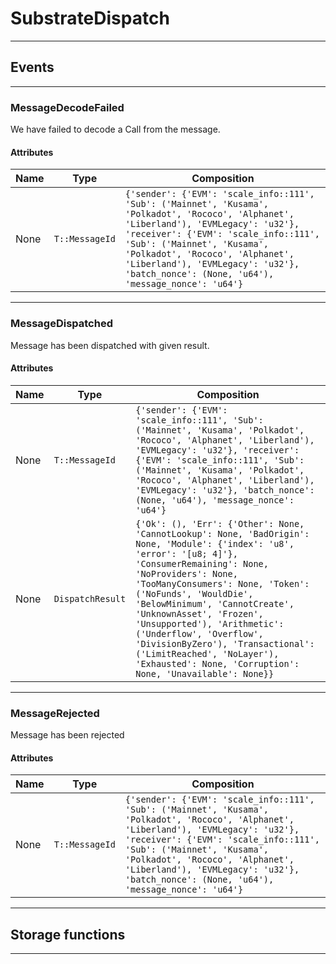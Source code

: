 
# SubstrateDispatch

---------
## Events

---------
### MessageDecodeFailed
We have failed to decode a Call from the message.
#### Attributes
| Name | Type | Composition
| -------- | -------- | -------- |
| None | `T::MessageId` | ```{'sender': {'EVM': 'scale_info::111', 'Sub': ('Mainnet', 'Kusama', 'Polkadot', 'Rococo', 'Alphanet', 'Liberland'), 'EVMLegacy': 'u32'}, 'receiver': {'EVM': 'scale_info::111', 'Sub': ('Mainnet', 'Kusama', 'Polkadot', 'Rococo', 'Alphanet', 'Liberland'), 'EVMLegacy': 'u32'}, 'batch_nonce': (None, 'u64'), 'message_nonce': 'u64'}```

---------
### MessageDispatched
Message has been dispatched with given result.
#### Attributes
| Name | Type | Composition
| -------- | -------- | -------- |
| None | `T::MessageId` | ```{'sender': {'EVM': 'scale_info::111', 'Sub': ('Mainnet', 'Kusama', 'Polkadot', 'Rococo', 'Alphanet', 'Liberland'), 'EVMLegacy': 'u32'}, 'receiver': {'EVM': 'scale_info::111', 'Sub': ('Mainnet', 'Kusama', 'Polkadot', 'Rococo', 'Alphanet', 'Liberland'), 'EVMLegacy': 'u32'}, 'batch_nonce': (None, 'u64'), 'message_nonce': 'u64'}```
| None | `DispatchResult` | ```{'Ok': (), 'Err': {'Other': None, 'CannotLookup': None, 'BadOrigin': None, 'Module': {'index': 'u8', 'error': '[u8; 4]'}, 'ConsumerRemaining': None, 'NoProviders': None, 'TooManyConsumers': None, 'Token': ('NoFunds', 'WouldDie', 'BelowMinimum', 'CannotCreate', 'UnknownAsset', 'Frozen', 'Unsupported'), 'Arithmetic': ('Underflow', 'Overflow', 'DivisionByZero'), 'Transactional': ('LimitReached', 'NoLayer'), 'Exhausted': None, 'Corruption': None, 'Unavailable': None}}```

---------
### MessageRejected
Message has been rejected
#### Attributes
| Name | Type | Composition
| -------- | -------- | -------- |
| None | `T::MessageId` | ```{'sender': {'EVM': 'scale_info::111', 'Sub': ('Mainnet', 'Kusama', 'Polkadot', 'Rococo', 'Alphanet', 'Liberland'), 'EVMLegacy': 'u32'}, 'receiver': {'EVM': 'scale_info::111', 'Sub': ('Mainnet', 'Kusama', 'Polkadot', 'Rococo', 'Alphanet', 'Liberland'), 'EVMLegacy': 'u32'}, 'batch_nonce': (None, 'u64'), 'message_nonce': 'u64'}```

---------
## Storage functions

---------